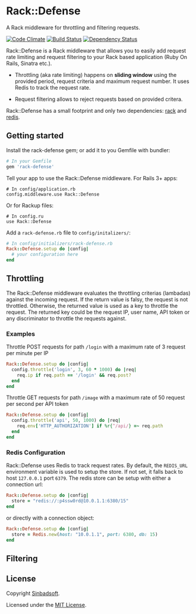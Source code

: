 Rack::Defense
=============

A Rack middleware for throttling and filtering requests.

[![Code Climate](https://codeclimate.com/github/Sinbadsoft/rack-defense/badges/gpa.svg)](https://codeclimate.com/github/Sinbadsoft/rack-defense) [![Build Status](https://travis-ci.org/Sinbadsoft/rack-defense.svg)](https://travis-ci.org/Sinbadsoft/rack-defense)
[![Dependency Status](https://gemnasium.com/Sinbadsoft/rack-defense.svg)](https://gemnasium.com/Sinbadsoft/rack-defense)

Rack::Defense is a Rack middleware that allows you to easily add request rate limiting and request filtering to your Rack based application (Ruby On Rails, Sinatra etc.).

* Throttling (aka rate limiting) happens on __sliding window__ using the provided period, request criteria and maximum request number. It uses Redis to track the request rate.

* Request filtering allows to reject requests based on provided critera.

Rack::Defense has a small footprint and only two dependencies: [rack](https://github.com/rack/rack) and [redis](https://github.com/redis/redis-rb).

## Getting started

Install the rack-defense gem; or add it to you Gemfile with bundler:

```ruby
# In your Gemfile
gem 'rack-defense'
```
Tell your app to use the Rack::Defense middleware. For Rails 3+ apps:
```
# In config/application.rb
config.middleware.use Rack::Defense
```

Or for Rackup files:
```
# In config.ru
use Rack::Defense
```

Add a `rack-defense.rb` file to `config/initalizers/`:
```ruby
# In config/initializers/rack-defense.rb
Rack::Defense.setup do |config|
  # your configuration here
end
```

## Throttling
The Rack::Defense middleware evaluates the throttling criterias (lambadas) against the incoming request. If the return value is falsy, the request is not throttled. Otherwise, the returned value is used as a key to throttle the request. The returned key could be the request IP, user name, API token or any discriminator to throttle the requests against.

### Examples

Throttle POST requests for path `/login` with a maximum rate of 3 request per minute per IP
```ruby
Rack::Defense.setup do |config|
  config.throttle('login', 3, 60 * 1000) do |req|
    req.ip if req.path == '/login' && req.post?
  end
end
```

Throttle GET requests for path `/image` with a maximum rate of 50 request per second per API token
```ruby
Rack::Defense.setup do |config|
  config.throttle('api', 50, 1000) do |req|
    req.env['HTTP_AUTHORIZATION'] if %r{^/api/} =~ req.path            
  end 
end
```
### Redis Configuration

Rack::Defense uses Redis to track request rates. By default, the `REDIS_URL` environment variable is used to setup the store. If not set, it falls back to host `127.0.0.1` port `6379`.
The redis store can be setup with either a connection url: 
```ruby
Rack::Defense.setup do |config|
  store = "redis://:p4ssw0rd@10.0.1.1:6380/15"
end
```
or directly with a connection object:
```ruby
Rack::Defense.setup do |config|
  store = Redis.new(host: "10.0.1.1", port: 6380, db: 15)
end
```

## Filtering

## License

Copyright [Sinbadsoft](http://www.sinbadsoft.com).

Licensed under the [MIT License](http://opensource.org/licenses/MIT).



